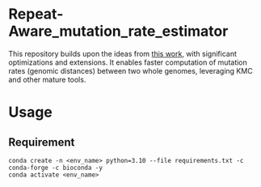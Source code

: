 # Repeat-Aware_mutation_rate_estimator
This repository builds upon the ideas from [this work](https://github.com/medvedevgroup/Repeat-Aware_Substitution_Rate_Estimator/tree/main), with significant optimizations and extensions. It enables faster computation of mutation rates (genomic distances) between two whole genomes, leveraging KMC and other mature tools.



# Usage

## Requirement 

```
conda create -n <env_name> python=3.10 --file requirements.txt -c conda-forge -c bioconda -y
conda activate <env_name>
```

